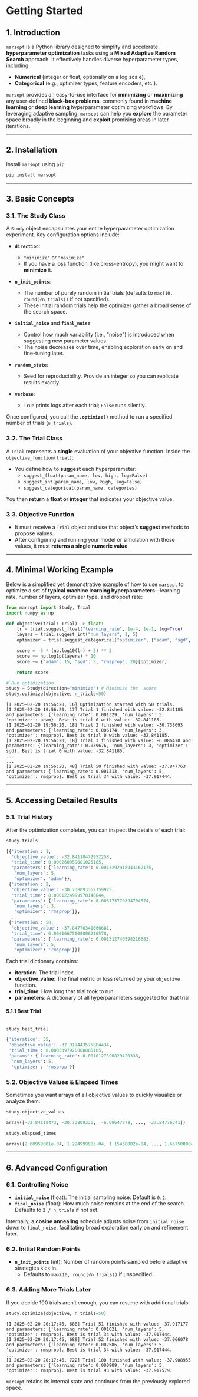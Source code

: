 # Getting Started

## 1. Introduction

`marsopt` is a Python library designed to simplify and accelerate **hyperparameter optimization** tasks using a **Mixed Adaptive Random Search** approach. It effectively handles diverse hyperparameter types, including:

- **Numerical** (integer or float, optionally on a log scale),  
- **Categorical** (e.g., optimizer types, feature encoders, etc.).

`marsopt` provides an easy-to-use interface for **minimizing** or **maximizing** any user-defined **black-box problems**, commonly found in **machine learning** or **deep learning** hyperparameter optimizing workflows. By leveraging adaptive sampling, `marsopt` can help you **explore** the parameter space broadly in the beginning and **exploit** promising areas in later iterations.

---

## 2. Installation

Install `marsopt` using `pip`:

```bash
pip install marsopt
```

---

## 3. Basic Concepts

### 3.1. The **Study** Class

A `Study` object encapsulates your entire hyperparameter optimization experiment. Key configuration options include:

- **`direction`**:  
  - `"minimize"` or `"maximize"`.  
  - If you have a loss function (like cross-entropy), you might want to **minimize** it.  


- **`n_init_points`**:  
  - The number of purely random initial trials (defaults to `max(10, round(√n_trials))` if not specified).  
  - These initial random trials help the optimizer gather a broad sense of the search space.

- **`initial_noise`** and **`final_noise`**:  
  - Control how much variability (i.e., "noise") is introduced when suggesting new parameter values.  
  - The noise decreases over time, enabling exploration early on and fine-tuning later.

- **`random_state`**:  
  - Seed for reproducibility. Provide an integer so you can replicate results exactly.

- **`verbose`**:  
  - `True` prints logs after each trial; `False` runs silently.

Once configured, you call the **`.optimize()`** method to run a specified number of trials (`n_trials`).

### 3.2. The **Trial** Class

A `Trial` represents a **single** evaluation of your objective function. Inside the `objective_function(trial)`:

- You define how to **suggest** each hyperparameter:
  - `suggest_float(param_name, low, high, log=False)`  
  - `suggest_int(param_name, low, high, log=False)`  
  - `suggest_categorical(param_name, categories)`

You then **return** a **float or integer** that indicates your objective value.  

### 3.3. Objective Function

- It must receive a `Trial` object and use that object’s **suggest** methods to propose values.  
- After configuring and running your model or simulation with those values, it must **returns a single numeric value**.

---

## 4. Minimal Working Example

Below is a simplified yet demonstrative example of how to use `marsopt` to optimize a set of **typical machine learning hyperparameters**—learning rate, number of layers, optimizer type, and dropout rate:

```python
from marsopt import Study, Trial
import numpy as np

def objective(trial: Trial) -> float:
    lr = trial.suggest_float("learning_rate", 1e-4, 1e-1, log=True)
    layers = trial.suggest_int("num_layers", 1, 5)
    optimizer = trial.suggest_categorical("optimizer", ["adam", "sgd", "rmsprop"])

    score = -5 * (np.log10(lr) + 3) ** 2  
    score += np.log1p(layers) * 10  
    score += {"adam": 15, "sgd": 5, "rmsprop": 20}[optimizer]

    return score 

# Run optimization
study = Study(direction="minimize") # Minimize the  score
study.optimize(objective, n_trials=50)
```
```
[I 2025-02-20 19:56:20, 16] Optimization started with 50 trials.
[I 2025-02-20 19:56:20, 17] Trial 1 finished with value: -32.841185 and parameters: {'learning_rate': 0.001329, 'num_layers': 5, 'optimizer': adam}. Best is trial 0 with value: -32.841185.
[I 2025-02-20 19:56:20, 18] Trial 2 finished with value: -30.738093 and parameters: {'learning_rate': 0.006174, 'num_layers': 3, 'optimizer': rmsprop}. Best is trial 0 with value: -32.841185.
[I 2025-02-20 19:56:20, 18] Trial 3 finished with value: -6.086478 and parameters: {'learning_rate': 0.039676, 'num_layers': 3, 'optimizer': sgd}. Best is trial 0 with value: -32.841185.
...
...
[I 2025-02-20 19:56:20, 48] Trial 50 finished with value: -37.847763 and parameters: {'learning_rate': 0.001313, 'num_layers': 5, 'optimizer': rmsprop}. Best is trial 34 with value: -37.917444.
```


---

## 5. Accessing Detailed Results

### 5.1. Trial History

After the optimization completes, you can inspect the details of each trial:

```python
study.trials
```

```python
[{'iteration': 1,
  'objective_value': -32.84118472952258,
  'trial_time': 0.000260959001025185,
  'parameters': {'learning_rate': 0.0013292918943162175,
   'num_layers': 5,
   'optimizer': 'adam'}},
 {'iteration': 2,
  'objective_value': -30.738093352759925,
  'trial_time': 0.0001224999978148844,
  'parameters': {'learning_rate': 0.006173770394704574,
   'num_layers': 3,
   'optimizer': 'rmsprop'}},
  ...
 {'iteration': 50,
  'objective_value': -37.84776341066681,
  'trial_time': 0.00016675000006216578,
  'parameters': {'learning_rate': 0.001312740598216683,
   'num_layers': 5,
   'optimizer': 'rmsprop'}}]
```

Each trial dictionary contains:
- **iteration**: The trial index.  
- **objective_value**: The final metric or loss returned by your `objective` function.  
- **trial_time**: How long that trial took to run.  
- **parameters**: A dictionary of all hyperparameters suggested for that trial.

####  5.1.1 Best Trial

```python

study.best_trial
```

```python
{'iteration': 35, 
 'objective_value': -37.917443575884434, 
 'trial_time': 0.0003397920008865185, 
 'params': {'learning_rate': 0.0010127390829420338, 
  'num_layers': 5, 
  'optimizer': 'rmsprop'}}
```

### 5.2. Objective Values & Elapsed Times

Sometimes you want arrays of all objective values to quickly visualize or analyze them:

```python
study.objective_values
```

```python
array([-32.84118473, -30.73809335,  -6.08647779, ..., -37.84776341])
```

```python
study.elapsed_times
```

```python
array([2.60959001e-04, 1.22499998e-04, 1.15458002e-04, ..., 1.66750000e-04])
```

---

## 6. Advanced Configuration

### 6.1. Controlling Noise

- **`initial_noise`** (float): The initial sampling noise. Default is `0.2`.  
- **`final_noise`** (float): How much noise remains at the end of the search. Defaults to `2 / n_trials` if not set.  

Internally, a **cosine annealing** schedule adjusts noise from `initial_noise` down to `final_noise`, facilitating broad exploration early on and refinement later.

### 6.2. Initial Random Points

- **`n_init_points`** (int): Number of random points sampled before adaptive strategies kick in.  
  - Defaults to `max(10, round(√n_trials))` if unspecified.

### 6.3. Adding More Trials Later

If you decide 100 trials aren’t enough, you can resume with additional trials:

```python
study.optimize(objective, n_trials=50)
```
```
[I 2025-02-20 20:17:46, 688] Trial 51 finished with value: -37.917177 and parameters: {'learning_rate': 0.001021, 'num_layers': 5, 'optimizer': rmsprop}. Best is trial 34 with value: -37.917444.
[I 2025-02-20 20:17:46, 689] Trial 52 finished with value: -37.066078 and parameters: {'learning_rate': 0.002586, 'num_layers': 5, 'optimizer': rmsprop}. Best is trial 34 with value: -37.917444.
...
[I 2025-02-20 20:17:46, 722] Trial 100 finished with value: -37.908955 and parameters: {'learning_rate': 0.000909, 'num_layers': 5, 'optimizer': rmsprop}. Best is trial 93 with value: -37.917579.
```


`marsopt` retains its internal state and continues from the previously explored space.